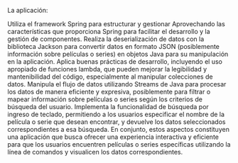La aplicación:

Utiliza el framework Spring para estructurar y gestionar Aprovechando las características que proporciona Spring para facilitar el desarrollo y la gestión de componentes.
Realiza la deserialización de datos con la biblioteca Jackson para convertir datos en formato JSON (posiblemente información sobre películas o series) en objetos Java para su manipulación en la aplicación.
Aplica buenas prácticas de desarrollo, incluyendo el uso apropiado de funciones lambda, que pueden mejorar la legibilidad y mantenibilidad del código, especialmente al manipular colecciones de datos.
Manipula el flujo de datos utilizando Streams de Java para procesar los datos de manera eficiente y expresiva, posiblemente para filtrar o mapear información sobre películas o series según los criterios de búsqueda del usuario.
Implementa la funcionalidad de búsqueda por ingreso de teclado, permitiendo a los usuarios especificar el nombre de la película o serie que desean encontrar, y devuelve los datos seleccionados correspondientes a esa búsqueda.
En conjunto, estos aspectos constituyen una aplicación que busca ofrecer una experiencia interactiva y eficiente para que los usuarios encuentren películas o series específicas utilizando la línea de comandos y visualicen los datos correspondientes.
